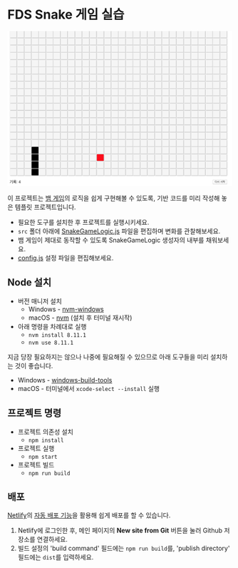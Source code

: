 # FDS Snake 게임 실습

![preview](preview.png)

이 프로젝트는 [뱀 게임](https://en.wikipedia.org/wiki/Snake_%28video_game_genre%29)의 로직을 쉽게 구현해볼 수 있도록, 기반 코드를 미리 작성해 놓은 템플릿 프로젝트입니다.

- 필요한 도구를 설치한 후 프로젝트를 실행시키세요.
- `src` 폴더 아래에 [SnakeGameLogic.js](./src/SnakeGameLogic.js) 파일을 편집하며 변화를 관찰해보세요.
- 뱀 게임이 제대로 동작할 수 있도록 SnakeGameLogic 생성자의 내부를 채워보세요.
- [config.js](./src/config.js) 설정 파일을 편집해보세요.

## Node 설치

- 버전 매니저 설치
  - Windows - [nvm-windows](https://github.com/coreybutler/nvm-windows)
  - macOS - [nvm](https://github.com/creationix/nvm) (설치 후 터미널 재시작)
- 아래 명령을 차례대로 실행
  - `nvm install 8.11.1`
  - `nvm use 8.11.1`

지금 당장 필요하지는 않으나 나중에 필요해질 수 있으므로 아래 도구들을 미리 설치하는 것이 좋습니다.

- Windows - [windows-build-tools](https://github.com/felixrieseberg/windows-build-tools)
- macOS - 터미널에서 `xcode-select --install` 실행

## 프로젝트 명령

- 프로젝트 의존성 설치
  - `npm install`
- 프로젝트 실행
  - `npm start`
- 프로젝트 빌드
  - `npm run build`

## 배포

[Netlify](https://www.netlify.com/)의 [자동 배포 기능](https://www.netlify.com/docs/continuous-deployment/)을 활용해 쉽게 배포를 할 수 있습니다.

1. Netlify에 로그인한 후, 메인 페이지의 **New site from Git** 버튼을 눌러 Github 저장소를 연결하세요.
1. 빌드 설정의 'build command' 필드에는 `npm run build`를, 'publish directory' 필드에는 `dist`를 입력하세요.

